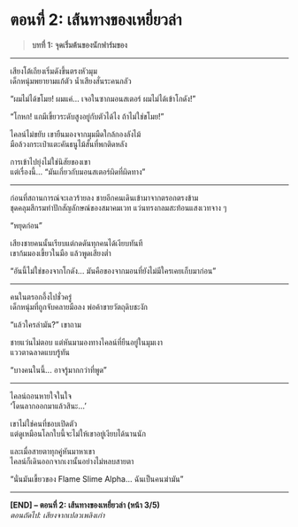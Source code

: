 # ตอนที่ 2: เส้นทางของเหยี่ยวล่า  
> **บทที่ 1: จุดเริ่มต้นของนักฟาร์มของ**

---

เสียงโต้เถียงเริ่มดังขึ้นตรงหัวมุม  
เด็กหนุ่มพยายามแก้ตัว น้ำเสียงสั่นระคนกลัว

“ผมไม่ได้ขโมย! ผมแค่... เจอในซากมอนสเตอร์ ผมไม่ได้เข้าโกดัง!”

“โกหก! แกมีเขี้ยวระดับสูงอยู่กับตัวได้ไง ถ้าไม่ใช่ขโมย!”

ไคลน์ไม่ขยับ เขายืนมองจากมุมมืดใกล้กองลังไม้  
มือล้วงกระเป๋าแตะคันธนูไม้สั้นที่พกติดหลัง

การเข้าไปยุ่งไม่ใช่นิสัยของเขา  
แต่เรื่องนี้... “มันเกี่ยวกับมอนสเตอร์ผิดที่ผิดทาง”

---

ก่อนที่สถานการณ์จะเลวร้ายลง ชายอีกคนเดินเข้ามาจากตรอกตรงข้าม  
ชุดคลุมสีกรมท่าปักสัญลักษณ์ของสมาคมเวท แว่นทรงกลมสะท้อนแสงเวทจาง ๆ

“หยุดก่อน”

เสียงชายคนนั้นเรียบแต่กดดันทุกคนได้เงียบทันที  
เขาก้มมองเขี้ยวในมือ แล้วพูดเสียงต่ำ

“อันนี้ไม่ใช่ของจากโกดัง... มันคือของจากมอนที่ยังไม่มีใครเคยเก็บมาก่อน”

---

คนในตรอกอึ้งไปชั่วครู่  
เด็กหนุ่มที่ถูกจับคลายมือลง พ่อค้าขายวัตถุดิบชะงัก

“แล้วใครล่ามัน?” เขาถาม

ชายแว่นไม่ตอบ แต่หันมามองทางไคลน์ที่ยืนอยู่ในมุมเงา  
แววตาฉลาดแบบรู้ทัน

“บางคนในนี้... อาจรู้มากกว่าที่พูด”

---

ไคลน์ถอนหายใจในใจ  
‘โดนลากออกมาแล้วสินะ...’

เขาไม่ใช่คนที่ชอบเปิดตัว  
แต่ดูเหมือนโลกใบนี้จะไม่ให้เขาอยู่เงียบได้นานนัก

และเมื่อสายตาทุกคู่หันมาหาเขา  
ไคลน์ก็เดินออกจากเงานั้นอย่างไม่หลบสายตา

“นั่นมันเขี้ยวของ Flame Slime Alpha… ฉันเป็นคนฆ่ามัน”

---

**[END] – ตอนที่ 2: เส้นทางของเหยี่ยวล่า (หน้า 3/5)**  
*ตอนถัดไป: เสียงจากเปลวเพลิงเก่า*
